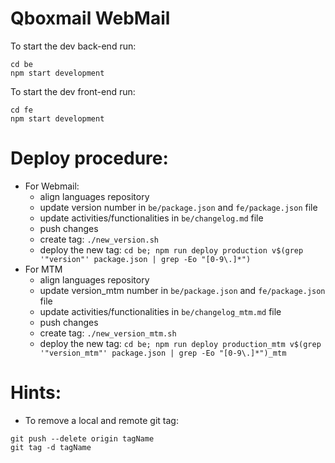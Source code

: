 # Qboxmail WebMail

To start the dev back-end run:

```
cd be
npm start development
```

To start the dev front-end run:

```
cd fe
npm start development
```

# Deploy procedure:

- For Webmail:
  - align languages repository
  - update version number in `be/package.json` and `fe/package.json` file
  - update activities/functionalities in `be/changelog.md` file
  - push changes
  - create tag: `./new_version.sh`
  - deploy the new tag: `cd be; npm run deploy production v$(grep '"version"' package.json | grep -Eo "[0-9\.]*")`
- For MTM
  - align languages repository
  - update version_mtm number in `be/package.json` and `fe/package.json` file
  - update activities/functionalities in `be/changelog_mtm.md` file
  - push changes
  - create tag: `./new_version_mtm.sh`
  - deploy the new tag: `cd be; npm run deploy production_mtm v$(grep '"version_mtm"' package.json | grep -Eo "[0-9\.]*")_mtm`

# Hints:

- To remove a local and remote git tag:

```
git push --delete origin tagName
git tag -d tagName
```
